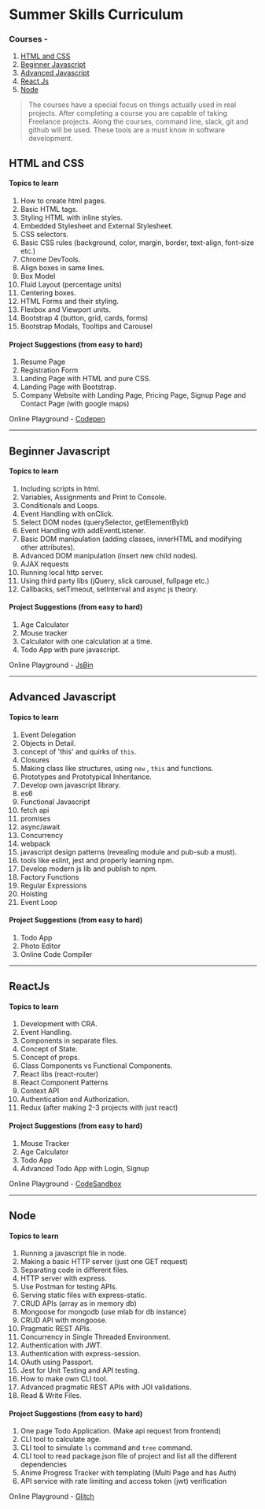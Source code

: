 # Summer Skills Curriculum

### Courses -

1. [HTML and CSS](#html-css)
1. [Beginner Javascript](#beginner-js)
1. [Advanced Javascript](#advanced-js)
1. [React Js](#reactjs)
1. [Node](#node)

> The courses have a special focus on things actually used in real projects. After completing a course you are capable of taking Freelance projects. Along the courses, command line, slack, git and github will be used. These tools are a must know in software development.

## <a id="html-css">HTML and CSS</a>

#### Topics to learn

1. How to create html pages.
1. Basic HTML tags.
1. Styling HTML with inline styles.
1. Embedded Stylesheet and External Stylesheet.
1. CSS selectors.
1. Basic CSS rules (background, color, margin, border, text-align, font-size etc.)
1. Chrome DevTools.
1. Align boxes in same lines.
1. Box Model
1. Fluid Layout (percentage units)
1. Centering boxes.
1. HTML Forms and their styling.
1. Flexbox and Viewport units.
1. Bootstrap 4 (button, grid, cards, forms)
1. Bootstrap Modals, Tooltips and Carousel

#### Project Suggestions (from easy to hard)

1. Resume Page
1. Registration Form
1. Landing Page with HTML and pure CSS.
1. Landing Page with Bootstrap.
1. Company Website with Landing Page, Pricing Page, Signup Page and Contact Page (with google maps)

Online Playground - [Codepen](http://codepen.io)

---

## <a id="beginner-js">Beginner Javascript</a>

#### Topics to learn

1. Including scripts in html.
1. Variables, Assignments and Print to Console.
1. Conditionals and Loops.
1. Event Handling with onClick.
1. Select DOM nodes (querySelector, getElementById)
1. Event Handling with addEventListener.
1. Basic DOM manipulation (adding classes, innerHTML and modifying other attributes).
1. Advanced DOM manipulation (insert new child nodes).
1. AJAX requests
1. Running local http server.
1. Using third party libs (jQuery, slick carousel, fullpage etc.)
1. Callbacks, setTimeout, setInterval and async js theory.


#### Project Suggestions (from easy to hard)

1. Age Calculator
1. Mouse tracker
1. Calculator with one calculation at a time.
1. Todo App with pure javascript.

Online Playground - [JsBin](http://jsbin.com)

---

## <a id="advanced-js">Advanced Javascript</a>

#### Topics to learn

1. Event Delegation
1. Objects in Detail.
1. concept of 'this' and quirks of `this`.
1. Closures
1. Making class like structures, using `new` , `this` and functions.
1. Prototypes and Prototypical Inheritance.
1. Develop own javascript library.
1. es6
1. Functional Javascript
1. fetch api
1. promises
1. async/await
1. Concurrency
1. webpack
1. javascript design patterns (revealing module and pub-sub a must).
1. tools like eslint, jest and properly learning npm.
1. Develop modern js lib and publish to npm.
1. Factory Functions
1. Regular Expressions
1. Hoisting
1. Event Loop

#### Project Suggestions (from easy to hard)

1. Todo App
1. Photo Editor
1. Online Code Compiler

---

## <a id="reactjs">ReactJs</a>

#### Topics to learn

1. Development with CRA.
1. Event Handling.
1. Components in separate files.
1. Concept of State.
1. Concept of props.
1. Class Components vs Functional Components.
1. React libs (react-router)
1. React Component Patterns
1. Context API
1. Authentication and Authorization.
1. Redux (after making 2-3 projects with just react)

#### Project Suggestions (from easy to hard)

1. Mouse Tracker
1. Age Calculator
1. Todo App
1. Advanced Todo App with Login, Signup

Online Playground - [CodeSandbox](http://codesandbox.io)

---

## <a id="node">Node</a>

#### Topics to learn

1. Running a javascript file in node.
1. Making a basic HTTP server (just one GET request)
1. Separating code in different files.
1. HTTP server with express.
1. Use Postman for testing APIs.
1. Serving static files with express-static.
1. CRUD APIs (array as in memory db)
1. Mongoose for mongodb (use mlab for db instance)
1. CRUD API with mongoose.
1. Pragmatic REST APIs.
1. Concurrency in Single Threaded Environment.
1. Authentication with JWT.
1. Authentication with express-session.
1. OAuth using Passport.
1. Jest for Unit Testing and API testing.
1. How to make own CLI tool.
1. Advanced pragmatic REST APIs with JOI validations.
1. Read & Write Files.

#### Project Suggestions (from easy to hard)

1. One page Todo Application. (Make api request from frontend)
1. CLI tool to calculate age.
1. CLI tool to simulate `ls` command and `tree` command.
1. CLI tool to read package.json file of project and list all the different dependencies
1. Anime Progress Tracker with templating (Multi Page and has Auth)
1. API service with rate limiting and access token (jwt) verification

Online Playground - [Glitch](https://glitch.com)
